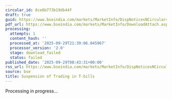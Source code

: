 ```yaml
---
circular_id: 8ce6b773b19db44f
draft: true
guid: https://www.bseindia.com/markets/MarketInfo/DispNoticesNCirculars.aspx?Noticeid={4C6352DE-214B-4DEA-93D9-3922ACBB9ED6}&noticeno=20250929-15&dt=09/29/2025&icount=15&totcount=87&flag=0
pdf_url: https://www.bseindia.com/markets/MarketInfo/DownloadAttach.aspx?id=20250929-15&attachedId=
processing:
  attempts: 1
  content_hash: ''
  processed_at: '2025-09-29T21:39:06.045967'
  processor_version: '2.0'
  stage: download_failed
  status: failed
published_date: '2025-09-29T08:43:31+00:00'
rss_url: https://www.bseindia.com/markets/MarketInfo/DispNoticesNCirculars.aspx?Noticeid={4C6352DE-214B-4DEA-93D9-3922ACBB9ED6}&noticeno=20250929-15&dt=09/29/2025&icount=15&totcount=87&flag=0
source: bse
title: Suspension of Trading in T-bills
---
```


Processing in progress...